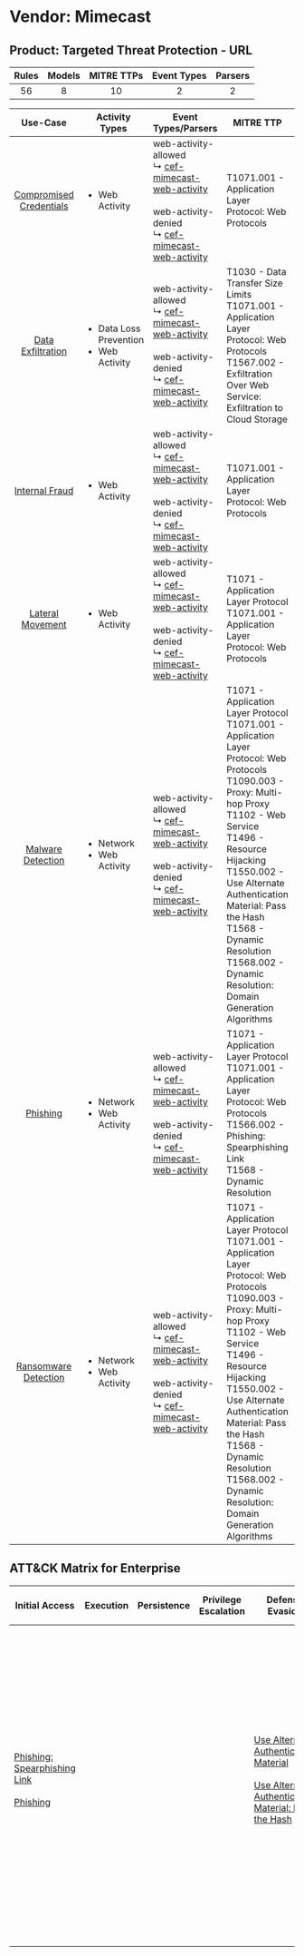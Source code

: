 Vendor: Mimecast
================
Product: Targeted Threat Protection - URL
-----------------------------------------
| Rules | Models | MITRE TTPs | Event Types | Parsers |
|:-----:|:------:|:----------:|:-----------:|:-------:|
|  56   |   8    |     10     |      2      |    2    |

|                                 Use-Case                                  | Activity Types                                              | Event Types/Parsers                                                                                                                                                                                                                     | MITRE TTP                                                                                                                                                                                                                                                                                                                                                    | Content                                              |
|:-------------------------------------------------------------------------:| ----------------------------------------------------------- | --------------------------------------------------------------------------------------------------------------------------------------------------------------------------------------------------------------------------------------- | ------------------------------------------------------------------------------------------------------------------------------------------------------------------------------------------------------------------------------------------------------------------------------------------------------------------------------------------------------------ | ---------------------------------------------------- |
| [Compromised Credentials](../UseCases/usecase_compromised_credentials.md) | <ul><li>Web Activity</li></ul>                              |  web-activity-allowed<br> ↳ [cef-mimecast-web-activity](../Parsers/parserContent_cef-mimecast-web-activity.md)<br><br> web-activity-denied<br> ↳ [cef-mimecast-web-activity](../Parsers/parserContent_cef-mimecast-web-activity.md)<br> | T1071.001 - Application Layer Protocol: Web Protocols<br>                                                                                                                                                                                                                                                                                                    | <ul><li>11 Rules</li></ul><ul><li>1 Models</li></ul> |
|       [Data Exfiltration](../UseCases/usecase_data_exfiltration.md)       | <ul><li>Data Loss Prevention</li><li>Web Activity</li></ul> |  web-activity-allowed<br> ↳ [cef-mimecast-web-activity](../Parsers/parserContent_cef-mimecast-web-activity.md)<br><br> web-activity-denied<br> ↳ [cef-mimecast-web-activity](../Parsers/parserContent_cef-mimecast-web-activity.md)<br> | T1030 - Data Transfer Size Limits<br>T1071.001 - Application Layer Protocol: Web Protocols<br>T1567.002 - Exfiltration Over Web Service: Exfiltration to Cloud Storage<br>                                                                                                                                                                                   | <ul><li>3 Rules</li></ul>                            |
|          [Internal Fraud](../UseCases/usecase_internal_fraud.md)          | <ul><li>Web Activity</li></ul>                              |  web-activity-allowed<br> ↳ [cef-mimecast-web-activity](../Parsers/parserContent_cef-mimecast-web-activity.md)<br><br> web-activity-denied<br> ↳ [cef-mimecast-web-activity](../Parsers/parserContent_cef-mimecast-web-activity.md)<br> | T1071.001 - Application Layer Protocol: Web Protocols<br>                                                                                                                                                                                                                                                                                                    | <ul><li>3 Rules</li></ul><ul><li>2 Models</li></ul>  |
|        [Lateral Movement](../UseCases/usecase_lateral_movement.md)        | <ul><li>Web Activity</li></ul>                              |  web-activity-allowed<br> ↳ [cef-mimecast-web-activity](../Parsers/parserContent_cef-mimecast-web-activity.md)<br><br> web-activity-denied<br> ↳ [cef-mimecast-web-activity](../Parsers/parserContent_cef-mimecast-web-activity.md)<br> | T1071 - Application Layer Protocol<br>T1071.001 - Application Layer Protocol: Web Protocols<br>                                                                                                                                                                                                                                                              | <ul><li>5 Rules</li></ul><ul><li>3 Models</li></ul>  |
|       [Malware Detection](../UseCases/usecase_malware_detection.md)       | <ul><li>Network</li><li>Web Activity</li></ul>              |  web-activity-allowed<br> ↳ [cef-mimecast-web-activity](../Parsers/parserContent_cef-mimecast-web-activity.md)<br><br> web-activity-denied<br> ↳ [cef-mimecast-web-activity](../Parsers/parserContent_cef-mimecast-web-activity.md)<br> | T1071 - Application Layer Protocol<br>T1071.001 - Application Layer Protocol: Web Protocols<br>T1090.003 - Proxy: Multi-hop Proxy<br>T1102 - Web Service<br>T1496 - Resource Hijacking<br>T1550.002 - Use Alternate Authentication Material: Pass the Hash<br>T1568 - Dynamic Resolution<br>T1568.002 - Dynamic Resolution: Domain Generation Algorithms<br> | <ul><li>37 Rules</li></ul><ul><li>3 Models</li></ul> |
|                [Phishing](../UseCases/usecase_phishing.md)                | <ul><li>Network</li><li>Web Activity</li></ul>              |  web-activity-allowed<br> ↳ [cef-mimecast-web-activity](../Parsers/parserContent_cef-mimecast-web-activity.md)<br><br> web-activity-denied<br> ↳ [cef-mimecast-web-activity](../Parsers/parserContent_cef-mimecast-web-activity.md)<br> | T1071 - Application Layer Protocol<br>T1071.001 - Application Layer Protocol: Web Protocols<br>T1566.002 - Phishing: Spearphishing Link<br>T1568 - Dynamic Resolution<br>                                                                                                                                                                                    | <ul><li>8 Rules</li></ul>                            |
|    [Ransomware Detection](../UseCases/usecase_ransomware_detection.md)    | <ul><li>Network</li><li>Web Activity</li></ul>              |  web-activity-allowed<br> ↳ [cef-mimecast-web-activity](../Parsers/parserContent_cef-mimecast-web-activity.md)<br><br> web-activity-denied<br> ↳ [cef-mimecast-web-activity](../Parsers/parserContent_cef-mimecast-web-activity.md)<br> | T1071 - Application Layer Protocol<br>T1071.001 - Application Layer Protocol: Web Protocols<br>T1090.003 - Proxy: Multi-hop Proxy<br>T1102 - Web Service<br>T1496 - Resource Hijacking<br>T1550.002 - Use Alternate Authentication Material: Pass the Hash<br>T1568 - Dynamic Resolution<br>T1568.002 - Dynamic Resolution: Domain Generation Algorithms<br> | <ul><li>35 Rules</li></ul><ul><li>2 Models</li></ul> |

ATT&CK Matrix for Enterprise
----------------------------
| Initial Access                                                                                                                                     | Execution | Persistence | Privilege Escalation | Defense Evasion                                                                                                                                                                                         | Credential Access | Discovery | Lateral Movement                                                                           | Collection | Command and Control                                                                                                                                                                                                                                                                                                                                                                                                                                                                                                                                                        | Exfiltration                                                                                                                                                                                                                                                                          | Impact                                                                  |
| -------------------------------------------------------------------------------------------------------------------------------------------------- | --------- | ----------- | -------------------- | ------------------------------------------------------------------------------------------------------------------------------------------------------------------------------------------------------- | ----------------- | --------- | ------------------------------------------------------------------------------------------ | ---------- | -------------------------------------------------------------------------------------------------------------------------------------------------------------------------------------------------------------------------------------------------------------------------------------------------------------------------------------------------------------------------------------------------------------------------------------------------------------------------------------------------------------------------------------------------------------------------- | ------------------------------------------------------------------------------------------------------------------------------------------------------------------------------------------------------------------------------------------------------------------------------------- | ----------------------------------------------------------------------- |
| [Phishing: Spearphishing Link](https://attack.mitre.org/techniques/T1566/002)<br><br>[Phishing](https://attack.mitre.org/techniques/T1566)<br><br> |           |             |                      | [Use Alternate Authentication Material](https://attack.mitre.org/techniques/T1550)<br><br>[Use Alternate Authentication Material: Pass the Hash](https://attack.mitre.org/techniques/T1550/002)<br><br> |                   |           | [Use Alternate Authentication Material](https://attack.mitre.org/techniques/T1550)<br><br> |            | [Web Service](https://attack.mitre.org/techniques/T1102)<br><br>[Application Layer Protocol: Web Protocols](https://attack.mitre.org/techniques/T1071/001)<br><br>[Dynamic Resolution](https://attack.mitre.org/techniques/T1568)<br><br>[Dynamic Resolution: Domain Generation Algorithms](https://attack.mitre.org/techniques/T1568/002)<br><br>[Proxy: Multi-hop Proxy](https://attack.mitre.org/techniques/T1090/003)<br><br>[Application Layer Protocol](https://attack.mitre.org/techniques/T1071)<br><br>[Proxy](https://attack.mitre.org/techniques/T1090)<br><br> | [Data Transfer Size Limits](https://attack.mitre.org/techniques/T1030)<br><br>[Exfiltration Over Web Service: Exfiltration to Cloud Storage](https://attack.mitre.org/techniques/T1567/002)<br><br>[Exfiltration Over Web Service](https://attack.mitre.org/techniques/T1567)<br><br> | [Resource Hijacking](https://attack.mitre.org/techniques/T1496)<br><br> |